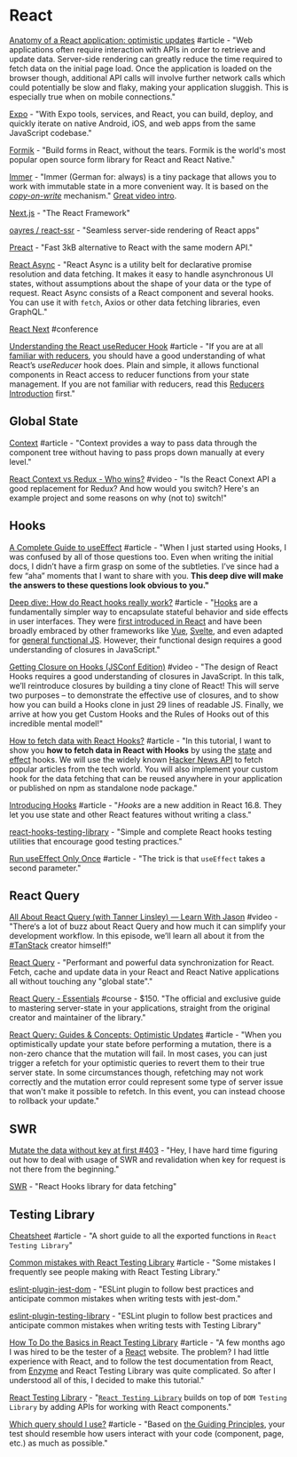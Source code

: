 # React

[Anatomy of a React application: optimistic updates](https://medium.com/guidesmiths-dev/anatomy-of-a-react-application-optimistic-updates-e4a3318665c7) \#article - "Web applications often require interaction with APIs in order to retrieve and update data. Server-side rendering can greatly reduce the time required to fetch data on the initial page load. Once the application is loaded on the browser though, additional API calls will involve further network calls which could potentially be slow and flaky, making your application sluggish. This is especially true when on mobile connections."

[Expo](https://expo.io/) - "With Expo tools, services, and React, you can build, deploy, and quickly iterate on native Android, iOS, and web apps from the same JavaScript codebase."

[Formik](https://formik.org/) - "Build forms in React, without the tears. Formik is the world's most popular open source form library for React and React Native."

[Immer](https://immerjs.github.io/immer/docs/introduction) - "Immer \(German for: always\) is a tiny package that allows you to work with immutable state in a more convenient way. It is based on the [_copy-on-write_](https://en.wikipedia.org/wiki/Copy-on-write) mechanism." [Great video intro](https://www.youtube.com/watch?v=8kC5fHlir4E).

[Next.js](https://nextjs.org/) - "The React Framework"

[oayres/react-ssr](https://github.com/oayres/react-ssr) - "Seamless server-side rendering of React apps"

[Preact](https://preactjs.com/) - "Fast 3kB alternative to React with the same modern API."

[React Async](https://docs.react-async.com/) - "React Async is a utility belt for declarative promise resolution and data fetching. It makes it easy to handle asynchronous UI states, without assumptions about the shape of your data or the type of request. React Async consists of a React component and several hooks. You can use it with `fetch`, Axios or other data fetching libraries, even GraphQL."

[React Next](https://react-next.com/) \#conference

[Understanding the React useReducer Hook](https://alligator.io/react/usereducer/#:~:text=%20Understanding%20the%20React%20useReducer%20Hook%20%201,Context%20API%20or%20whatever%20means%20you...%20More%20) \#article - "If you are at all [familiar with reducers](https://alligator.io/redux/redux-intro/#whats-a-reducer), you should have a good understanding of what React’s _useReducer_ hook does. Plain and simple, it allows functional components in React access to reducer functions from your state management. If you are not familiar with reducers, read this [Reducers Introduction](https://redux.js.org/basics/reducers) first."

## Global State

[Context](https://reactjs.org/docs/context.html) \#article - "Context provides a way to pass data through the component tree without having to pass props down manually at every level."

[React Context vs Redux - Who wins?](https://www.youtube.com/watch?v=OvM4hIxrqAw) \#video - "Is the React Conext API a good replacement for Redux? And how would you switch? Here's an example project and some reasons on why \(not to\) switch!"

## Hooks

[A Complete Guide to useEffect](https://overreacted.io/a-complete-guide-to-useeffect/) \#article - "When I just started using Hooks, I was confused by all of those questions too. Even when writing the initial docs, I didn’t have a firm grasp on some of the subtleties. I’ve since had a few “aha” moments that I want to share with you. **This deep dive will make the answers to these questions look obvious to you."**

[Deep dive: How do React hooks really work?](https://www.netlify.com/blog/2019/03/11/deep-dive-how-do-react-hooks-really-work/) \#article - "[Hooks](https://reactjs.org/hooks) are a fundamentally simpler way to encapsulate stateful behavior and side effects in user interfaces. They were [first introduced in React](https://www.youtube.com/watch?v=dpw9EHDh2bM) and have been broadly embraced by other frameworks like [Vue](https://css-tricks.com/what-hooks-mean-for-vue/), [Svelte](https://twitter.com/Rich_Harris/status/1093260097558581250), and even adapted for [general functional JS](https://github.com/getify/TNG-Hooks). However, their functional design requires a good understanding of closures in JavaScript."

[Getting Closure on Hooks \(JSConf Edition\)](https://www.swyx.io/speaking/react-hooks/) \#video - "The design of React Hooks requires a good understanding of closures in JavaScript. In this talk, we’ll reintroduce closures by building a tiny clone of React! This will serve two purposes – to demonstrate the effective use of closures, and to show how you can build a Hooks clone in just 29 lines of readable JS. Finally, we arrive at how you get Custom Hooks and the Rules of Hooks out of this incredible mental model!"

[How to fetch data with React Hooks?](https://www.robinwieruch.de/react-hooks-fetch-data) \#article - "In this tutorial, I want to show you **how to fetch data in React with Hooks** by using the [state](https://reactjs.org/docs/hooks-state.html) and [effect](https://reactjs.org/docs/hooks-effect.html) hooks. We will use the widely known [Hacker News API](https://hn.algolia.com/api) to fetch popular articles from the tech world. You will also implement your custom hook for the data fetching that can be reused anywhere in your application or published on npm as standalone node package."

[Introducing Hooks](https://reactjs.org/docs/hooks-intro.html) \#article - "_Hooks_ are a new addition in React 16.8. They let you use state and other React features without writing a class."

[react-hooks-testing-library](https://react-hooks-testing-library.com/) - "Simple and complete React hooks testing utilities that encourage good testing practices."

[Run useEffect Only Once](https://css-tricks.com/run-useeffect-only-once/) \#article - "The trick is that `useEffect` takes a second parameter."

## React Query

[All About React Query \(with Tanner Linsley\) — Learn With Jason](https://www.youtube.com/watch?v=DocXo3gqGdI) \#video - "There‘s a lot of buzz about React Query and how much it can simplify your development workflow. In this episode, we’ll learn all about it from the [\#TanStack](https://www.youtube.com/results?search_query=%23TanStack) creator himself!"

[React Query](https://react-query.tanstack.com/) - "Performant and powerful data synchronization for React. Fetch, cache and update data in your React and React Native applications all without touching any "global state"."

[React Query - Essentials](https://learn.tanstack.com/) \#course - $150. "The official and exclusive guide to mastering server-state in your applications, straight from the original creator and maintainer of the library."

[React Query: Guides & Concepts: Optimistic Updates](https://react-query.tanstack.com/docs/guides/optimistic-updates) \#article - "When you optimistically update your state before performing a mutation, there is a non-zero chance that the mutation will fail. In most cases, you can just trigger a refetch for your optimistic queries to revert them to their true server state. In some circumstances though, refetching may not work correctly and the mutation error could represent some type of server issue that won't make it possible to refetch. In this event, you can instead choose to rollback your update."

## SWR

[Mutate the data without key at first \#403](https://github.com/vercel/swr/issues/403) - "Hey, I have hard time figuring out how to deal with usage of SWR and revalidation when key for request is not there from the beginning."

[SWR](https://swr.vercel.app/) - "React Hooks library for data fetching"

## Testing Library

[Cheatsheet](https://testing-library.com/docs/react-testing-library/cheatsheet) \#article - "A short guide to all the exported functions in `React Testing Library`"

[Common mistakes with React Testing Library](https://kentcdodds.com/blog/common-mistakes-with-react-testing-library) \#article - "Some mistakes I frequently see people making with React Testing Library."

[eslint-plugin-jest-dom](https://github.com/testing-library/eslint-plugin-jest-dom) - "ESLint plugin to follow best practices and anticipate common mistakes when writing tests with jest-dom."

[eslint-plugin-testing-library](https://github.com/testing-library/eslint-plugin-testing-library) - "ESLint plugin to follow best practices and anticipate common mistakes when writing tests with Testing Library"

[How To Do the Basics in React Testing Library](https://medium.com/better-programming/how-to-do-the-basics-in-react-testing-library-c52cdb3a7726) \#article - "A few months ago I was hired to be the tester of a [React](https://reactjs.org/) website. The problem? I had little experience with React, and to follow the test documentation from React, from [Enzyme](https://airbnb.io/enzyme/) and React Testing Library was quite complicated. So after I understood all of this, I decided to make this tutorial."

[React Testing Library](https://testing-library.com/docs/react-testing-library/intro) - "[`React Testing Library`](https://github.com/testing-library/react-testing-library) builds on top of `DOM Testing Library` by adding APIs for working with React components."

[Which query should I use?](https://testing-library.com/docs/guide-which-query) \#article - "Based on [the Guiding Principles](https://testing-library.com/docs/guiding-principles), your test should resemble how users interact with your code \(component, page, etc.\) as much as possible."

